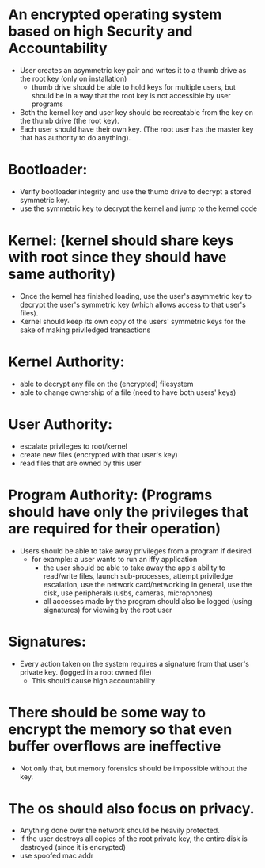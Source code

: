 # An encrypted operating system based on high Security and Accountability
-   User creates an asymmetric key pair and writes it to a thumb drive as the root key (only on installation)
    - thumb drive should be able to hold keys for multiple users, but should be in a way that the root key is not accessible by user programs
-   Both the kernel key and user key should be recreatable from the key on the thumb drive (the root key).
-   Each user should have their own key. (The root user has the master key that has authority to do anything).

# Bootloader:
-   Verify bootloader integrity and use the thumb drive to decrypt a stored symmetric key.
-   use the symmetric key to decrypt the kernel and jump to the kernel code

# Kernel: (kernel should share keys with root since they should have same authority)
-   Once the kernel has finished loading, use the user's asymmetric key to decrypt the user's symmetric key (which allows access to that user's files).
-   Kernel should keep its own copy of the users' symmetric keys for the sake of making priviledged transactions

# Kernel Authority:
-   able to decrypt any file on the (encrypted) filesystem
-   able to change ownership of a file (need to have both users' keys)

# User Authority:
-   escalate privileges to root/kernel 
-   create new files (encrypted with that user's key)
-   read files that are owned by this user

# Program Authority: (Programs should have only the privileges that are required for their operation)
-   Users should be able to take away privileges from a program if desired
    - for example: a user wants to run an iffy application
        - the user should be able to take away the app's ability to read/write files, launch sub-processes, attempt priviledge escalation, use the network card/networking in general, use the disk, use peripherals (usbs, cameras, microphones)
        - all accesses made by the program should also be logged (using signatures) for viewing by the root user

# Signatures:
-   Every action taken on the system requires a signature from that user's private key. (logged in a root owned file)
    - This should cause high accountability

# There should be some way to encrypt the memory so that even buffer overflows are ineffective
- Not only that, but memory forensics should be impossible without the key.

# The os should also focus on privacy.
- Anything done over the network should be heavily protected.
- If the user destroys all copies of the root private key, the entire disk is destroyed (since it is encrypted)
- use spoofed mac addr





